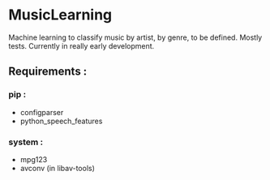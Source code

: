# MusicLearning
Machine learning to classify music by artist, by genre, to be defined. Mostly tests.
Currently in really early development.

## Requirements :
### pip :
- configparser
- python_speech_features

### system :
- mpg123
- avconv (in libav-tools)
